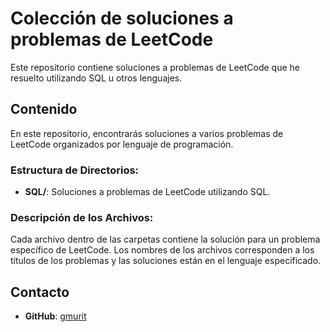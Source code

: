 # Colección de soluciones a problemas de LeetCode

Este repositorio contiene soluciones a problemas de LeetCode que he resuelto utilizando SQL u otros lenguajes.

## Contenido

En este repositorio, encontrarás soluciones a varios problemas de LeetCode organizados por lenguaje de programación.
### Estructura de Directorios:
- **SQL/**: Soluciones a problemas de LeetCode utilizando SQL.

### Descripción de los Archivos:
Cada archivo dentro de las carpetas contiene la solución para un problema específico de LeetCode. Los nombres de los archivos corresponden a los títulos de los problemas y las soluciones están en el lenguaje especificado.

## Contacto

- **GitHub**: [gmurit](https://github.com/gmurit)
